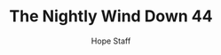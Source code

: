 ---
image: /assets/img/nwd/44_nwd_psalm_116_7_gnt.png
title: The Nightly Wind Down 44
number: 44
categories:
  - The Nightly Wind Down
author: Hope Staff
notes: The Nightly Wind Down 44
embed: >-
  EMBED_GOES_HERE
transcript: >-
  SOME LINES OF TEXT START HERE
---